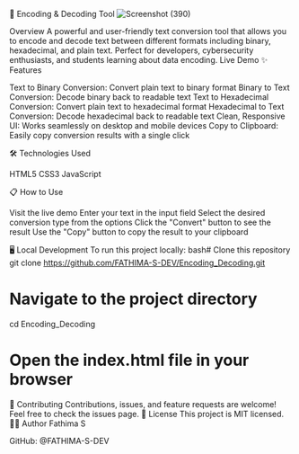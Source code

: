 🔐 Encoding & Decoding Tool
![Screenshot (390)](https://github.com/user-attachments/assets/dd704a54-376b-42d4-a397-590747f508dd)

Overview
A powerful and user-friendly text conversion tool that allows you to encode and decode text between different formats including binary, hexadecimal, and plain text. Perfect for developers, cybersecurity enthusiasts, and students learning about data encoding.
Live Demo
✨ Features

Text to Binary Conversion: Convert plain text to binary format
Binary to Text Conversion: Decode binary back to readable text
Text to Hexadecimal Conversion: Convert plain text to hexadecimal format
Hexadecimal to Text Conversion: Decode hexadecimal back to readable text
Clean, Responsive UI: Works seamlessly on desktop and mobile devices
Copy to Clipboard: Easily copy conversion results with a single click

🛠️ Technologies Used

HTML5
CSS3
JavaScript

📋 How to Use

Visit the live demo
Enter your text in the input field
Select the desired conversion type from the options
Click the "Convert" button to see the result
Use the "Copy" button to copy the result to your clipboard

🖥️ Local Development
To run this project locally:
bash# Clone this repository
git clone https://github.com/FATHIMA-S-DEV/Encoding_Decoding.git

# Navigate to the project directory
cd Encoding_Decoding

# Open the index.html file in your browser
🤝 Contributing
Contributions, issues, and feature requests are welcome! Feel free to check the issues page.
📝 License
This project is MIT licensed.
👩‍💻 Author
Fathima S

GitHub: @FATHIMA-S-DEV
